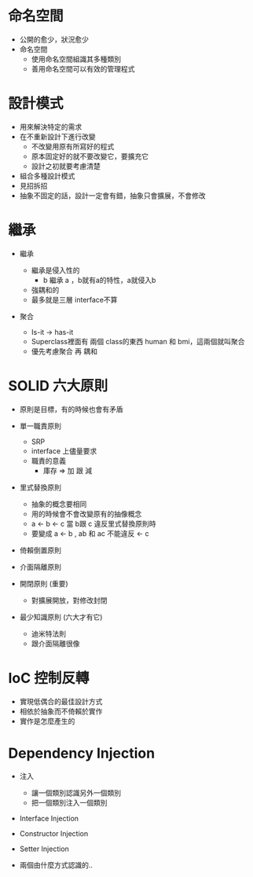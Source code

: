 # 命名空間

- 公開的愈少，狀況愈少
- 命名空間
  - 使用命名空間組識其多種類別
  - 善用命名空間可以有效的管理程式

# 設計模式

- 用來解決特定的需求
- 在不重新設計下進行改變
  - 不改變用原有所寫好的程式
  - 原本固定好的就不要改變它，要擴充它
  - 設計之初就要考慮清楚
- 組合多種設計模式
- 見招拆招
- 抽象不固定的話，設計一定會有錯，抽象只會擴展，不會修改

# 繼承
- 繼承
  - 繼承是侵入性的
    - b 繼承 a ，b就有a的特性，a就侵入b
  - 強耦和的
  - 最多就是三層 interface不算  

- 聚合
  - Is-it -> has-it 
  - Superclass裡面有 兩個 class的東西
    human 和 bmi，這兩個就叫聚合
  - 優先考慮聚合 再 耦和 

# SOLID 六大原則

- 原則是目標，有的時候也會有矛盾
- 單一職責原則
  - SRP
  - interface 上儘量要求 
  - 職責的意義
    - 庫存 => 加 跟 減

- 里式替換原則
  - 抽象的概念要相同
  - 用的時候會不會改變原有的抽像概念
  - a <- b <- c 當 b跟 c 違反里式替換原則時
  - 要變成 a <- b , ab 和 ac 不能違反
             <- c

- 倚賴倒置原則

- 介面隔離原則

- 開閉原則 (重要)
  - 對擴展開放，對修改封閉

- 最少知識原則 (六大才有它)
  - 迪米特法則
  - 跟介面隔離很像
  
# IoC 控制反轉

- 實現低偶合的最佳設計方式
- 相依於抽象而不倚賴於實作
- 實作是怎麼產生的

# Dependency Injection

- 注入
  - 讓一個類別認識另外一個類別
  - 把一個類別注入一個類別

- Interface Injection
- Constructor Injection
- Setter Injection
- 兩個由什麼方式認識的..















